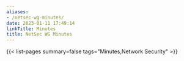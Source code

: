 ```yaml
---
aliases:
- /netsec-wg-minutes/
date: 2023-01-11 17:49:14
linkTitle: Minutes
title: NetSec WG Minutes
---
```


{{< list-pages summary=false tags="Minutes,Network Security" >}}
